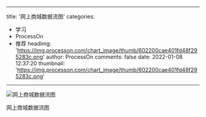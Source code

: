 
---
title: '网上商城数据流图'
categories: 
 - 学习
 - ProcessOn
 - 推荐
headimg: 'https://img.processon.com/chart_image/thumb/602200cae401fd48f295283c.png'
author: ProcessOn
comments: false
date: 2022-01-08 12:37:20
thumbnail: 'https://img.processon.com/chart_image/thumb/602200cae401fd48f295283c.png'
---

<div>   
<img class="thumb" alt="网上商城数据流图" src="https://img.processon.com/chart_image/thumb/602200cae401fd48f295283c.png" referrerpolicy="no-referrer">
<p>网上商城数据流图</p>  
</div>
            